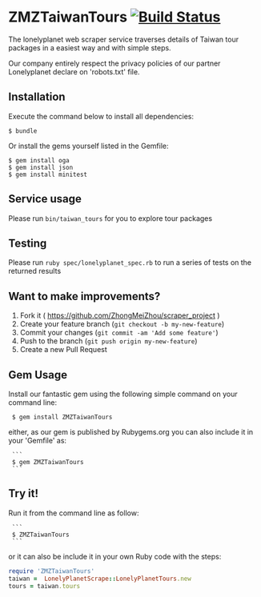 # ZMZTaiwanTours [![Build Status](https://travis-ci.org/ZhongMeiZhou/scraper_project.svg)](https://travis-ci.org/ZhongMeiZhou/scraper_project)

 The lonelyplanet web scraper service traverses details of Taiwan tour packages in a easiest way and with simple steps.

 Our company entirely respect the privacy policies of our partner Lonelyplanet declare on 'robots.txt' file.

## Installation

Execute the command below to install all dependencies:

    $ bundle

Or install the gems yourself listed in the Gemfile:

    $ gem install oga
    $ gem install json
    $ gem install minitest

## Service usage

Please run `bin/taiwan_tours` for you to explore tour packages

## Testing

Please run `ruby spec/lonelyplanet_spec.rb` to run a series of tests on the returned results

## Want to make improvements?

1. Fork it ( https://github.com/ZhongMeiZhou/scraper_project )
2. Create your feature branch (`git checkout -b my-new-feature`)
3. Commit your changes (`git commit -am 'Add some feature'`)
4. Push to the branch (`git push origin my-new-feature`)
5. Create a new Pull Request

## Gem Usage

 Install our fantastic gem using the following simple command on your command line:

     $ gem install ZMZTaiwanTours

 either, as our gem is published by Rubygems.org you can also include it in your 'Gemfile' as:

     ```
     $ gem ZMZTaiwanTours
     ```

## Try it!
 Run it from the command line as follow:

     ```
     $ ZMZTaiwanTours
     ```

 or it can also be include it in your own Ruby code with the steps:

```ruby
require 'ZMZTaiwanTours'
taiwan =  LonelyPlanetScrape::LonelyPlanetTours.new
tours = taiwan.tours
```
